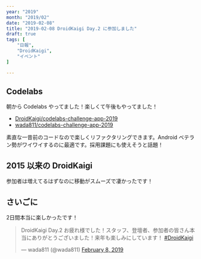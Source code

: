 ```yaml
---
year: "2019"
month: "2019/02"
date: "2019-02-08"
title: "2019-02-08 DroidKaigi Day.2 に参加しました"
draft: true
tags: [
    "日報",
    "DroidKaigi",
    "イベント"
]

---
```


## Codelabs

朝から Codelabs やってました！楽しくて午後もやってました！

- [DroidKaigi/codelabs-challenge-app-2019](https://github.com/DroidKaigi/codelabs-challenge-app-2019)
- [wada811/codelabs-challenge-app-2019](https://github.com/wada811/codelabs-challenge-app-2019)

素直な一昔前のコードなので楽しくリファクタリングできます。Android ベテラン勢がワイワイするのに最適です。採用課題にも使えそうと話題！

## 2015 以来の DroidKaigi 

参加者は増えてるはずなのに移動がスムーズで凄かったです！

## さいごに

2日間本当に楽しかったです！

<blockquote class="twitter-tweet"><p lang="ja" dir="ltr">DroidKaigi Day.2 お疲れ様でした！スタッフ、登壇者、参加者の皆さん本当にありがとうございました！来年も楽しみにしています！ <a href="https://twitter.com/hashtag/DroidKaigi?src=hash&amp;ref_src=twsrc%5Etfw">#DroidKaigi</a></p>&mdash; wada811 (@wada811) <a href="https://twitter.com/wada811/status/1093814073907601409?ref_src=twsrc%5Etfw">February 8, 2019</a></blockquote> <script async src="https://platform.twitter.com/widgets.js" charset="utf-8"></script>
